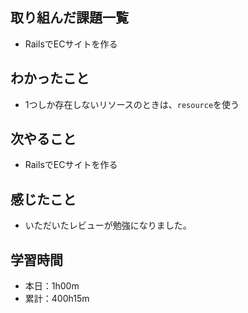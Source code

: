 ## 取り組んだ課題一覧
- RailsでECサイトを作る
## わかったこと
- 1つしか存在しないリソースのときは、`resource`を使う
## 次やること
- RailsでECサイトを作る
## 感じたこと
- いただいたレビューが勉強になりました。
## 学習時間
- 本日：1h00m
- 累計：400h15m
